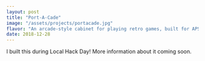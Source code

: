 ```yaml
---
layout: post
title: "Port-A-Cade"
image: "/assets/projects/portacade.jpg"
flavor: "An arcade-style cabinet for playing retro games, built for APSU's ACM Chapter."
date: 2018-12-28
---
```


I built this during Local Hack Day! More information about it coming soon.